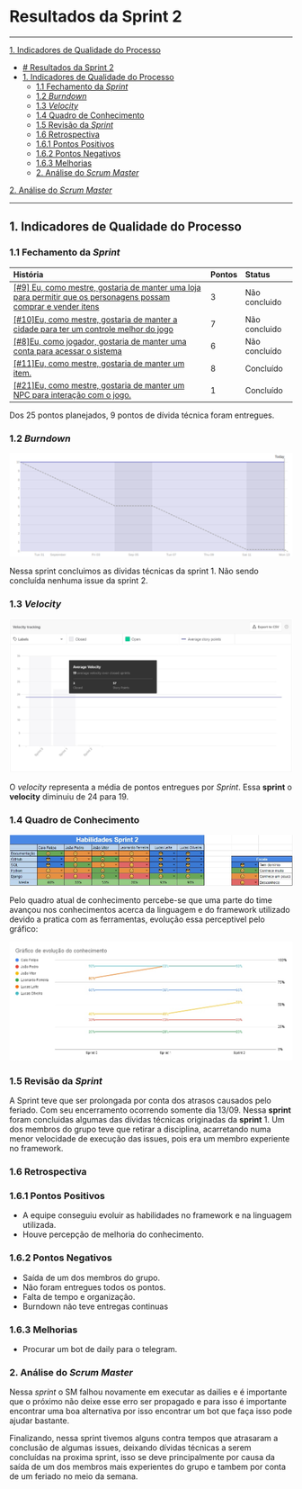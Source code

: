 # Resultados da Sprint 2
------

[1. Indicadores de Qualidade do Processo](#1-indicadores-de-qualidade-do-processo)

- [# Resultados da Sprint 2](#-resultados-da-sprint-2)
- [1. Indicadores de Qualidade do Processo](#1-indicadores-de-qualidade-do-processo)
  - [1.1 Fechamento da _Sprint_](#11-fechamento-da-sprint)
  - [1.2 _Burndown_](#12-burndown)
  - [1.3 _Velocity_](#14-velocity)
  - [1.4 Quadro de Conhecimento](#15-quadro-de-conhecimento)
  - [1.5 Revisão da _Sprint_](#16-revisão-da-sprint)
  - [1.6 Retrospectiva](#17-retrospectiva)
  - [1.6.1 Pontos Positivos](#171-pontos-positivos)
  - [1.6.2 Pontos Negativos](#172-pontos-negativos)
  - [1.6.3 Melhorias](#173-melhorias)
  - [2. Análise do _Scrum Master_](#2-análise-do-scrum-master)

[2. Análise do _Scrum Master_](#2-análise-do-scrum-master)  


------

## 1. Indicadores de Qualidade do Processo

### 1.1 Fechamento da _Sprint_
| História | Pontos | Status |
| :------- | :----- | :----- |
<a href="https://github.com/lucaaas/Equipe8DS/issues/9">[#9] Eu, como mestre, gostaria de manter uma loja para permitir que os personagens possam comprar e vender itens  </a> | 3 | Não concluido|
<a href="https://github.com/lucaaas/Equipe8DS/issues/10"> [#10]Eu, como mestre, gostaria de manter a cidade para ter um controle melhor do jogo </a> | 7 | Não concluido|
<a href="https://github.com/lucaaas/Equipe8DS/issues/8"> [#8]Eu, como jogador, gostaria de manter uma conta para acessar o sistema </a> | 6 | Não concluído |
<a href="https://github.com/lucaaas/Equipe8DS/issues/11"> [#11]Eu, como mestre, gostaria de manter um item. </a> | 8 | Concluído |
<a href="https://github.com/lucaaas/Equipe8DS/issues/21"> [#21]Eu, como mestre, gostaria de manter um NPC para interação com o jogo. </a> | 1 | Concluído |

Dos 25 pontos planejados, 9 pontos de dívida técnica foram entregues.

### 1.2 _Burndown_

![](images/burndown_sprint2.png)

Nessa sprint concluimos as dívidas técnicas da sprint 1. Não sendo concluída nenhuma issue da sprint 2. 

### 1.3 _Velocity_

![](images/velocity_sprint2.jpeg)

O _velocity_ representa a média de pontos entregues por _Sprint_. Essa __sprint__ o __velocity__ diminuiu de 24 para 19.

### 1.4 Quadro de Conhecimento
![](images/knowledge_framework_sprint2.jpeg)

Pelo quadro atual de conhecimento percebe-se que uma parte do time avançou nos conhecimentos acerca da linguagem e do framework utilizado devido a pratica com as ferramentas, evolução essa perceptivel pelo gráfico:

![](images/knowledge_evolution_sprint2.jpeg)

### 1.5 Revisão da _Sprint_

A Sprint teve que ser prolongada por conta dos atrasos causados pelo feriado. Com seu encerramento ocorrendo somente dia 13/09. Nessa __sprint__ foram concluidas algumas das dívidas técnicas originadas da __sprint__ 1. Um dos membros do grupo teve que retirar a disciplina, acarretando numa menor velocidade de execução das issues, pois era um membro experiente no framework.

### 1.6 Retrospectiva

### 1.6.1 Pontos Positivos

  - A equipe conseguiu evoluir as habilidades no framework e na linguagem utilizada.
  - Houve percepção de melhoria do conhecimento.

### 1.6.2 Pontos Negativos

  - Saída de um dos membros do grupo.
  - Não foram entregues todos os pontos.
  - Falta de tempo e organização.
  - Burndown não teve entregas continuas

### 1.6.3 Melhorias

  - Procurar um bot de daily para o telegram.

### 2. Análise do _Scrum Master_

Nessa _sprint_ o SM falhou novamente em executar as dailies e é importante que o próximo não deixe esse erro ser propagado e para isso é importante encontrar uma boa alternativa por isso encontrar um bot que faça isso pode ajudar bastante.

Finalizando, nessa sprint tivemos alguns contra tempos que atrasaram a conclusão de algumas issues, deixando dívidas técnicas a serem concluídas na proxima sprint, isso se deve principalmente por causa da saída de um dos membros mais experientes do grupo e tambem por conta de um feriado no meio da semana.